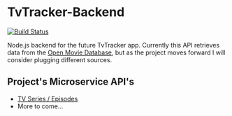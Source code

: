 # TvTracker-Backend

[![Build Status](https://travis-ci.org/rafaelrpinto/TvTracker-Backend.svg?branch=master)](https://travis-ci.org/rafaelrpinto/TvTracker-Backend)

Node.js backend for the future TvTracker app. Currently this API retrieves data from the [Open Movie Database](https://www.omdbapi.com/), but as the project moves forward I will consider plugging different sources.

## Project's Microservice API's

- [TV Series / Episodes](https://github.com/rafaelrpinto/TvTracker-Backend/tree/master/series-microservice)
- More to come...
